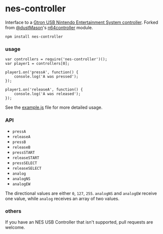 nes-controller
==============

Interface to a
[Gtron USB Nintendo Entertainment System controller](http://www.amazon.com/gp/product/B002YVD3KM).
Forked from [@dustMason](https://github.com/dustMason)'s [n64controller](https://github.com/dustMason/n64controller) module.

`npm install nes-controller`

### usage

```
var controllers = require('nes-controller')();
var player1 = controllers[0];

player1.on('pressA', function() {
    console.log('A was pressed');
});

player1.on('releaseA', function() {
    console.log('A was released');
});

```

See the [example.js](example.js) file for more detailed usage.

### API

 - `pressA`
 - `releaseA`
 - `pressB`
 - `releaseB`
 - `pressSTART`
 - `releaseSTART`
 - `pressSELECT`
 - `releaseSELECT`
 - `analog`
 - `analogNS`
 - `analogEW`

The directional values are either `0`, `127`, `255`.
`analogNS` and `analogEW` receive one value, while `analog` receives an array of two values.


### others

If you have an NES USB Controller that isn't supported, pull requests are welcome.